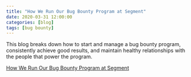 ```yaml
---
title: "How We Run Our Bug Bounty Program at Segment"
date: 2020-03-31 12:00:00
categories: [blog]
tags: [bug bounty]
---
```


This blog breaks down how to start and manage a bug bounty program, consistently achieve good results, and maintain healthy relationships with the people that power the program.

[How We Run Our Bug Bounty Program at Segment](https://segment.com/blog/bug-bounty-at-segment/)
